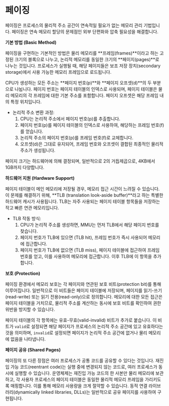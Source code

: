 # 페이징

페이징은 프로세스의 물리적 주소 공간이 연속적일 필요가 없는 메모리 관리 기법입니다. 페이징은 연속 메모리 할당의 문제점인 외부 단편화와 압축 필요성을 해결합니다.

**기본 방법 (Basic Method)**

페이징을 구현하는 기본적인 방법은 물리 메모리를 \*\*프레임(frames)\*\*이라고 하는 고정된 크기의 블록으로 나누고, 논리적 메모리를 동일한 크기의 \*\*페이지(pages)\*\*로 나누는 것입니다. 프로세스가 실행될 때, 해당 페이지들은 보조 저장 장치(secondary storage)에서 사용 가능한 메모리 프레임으로 로드됩니다.

CPU가 생성하는 모든 주소는 \*\*페이지 번호(p)\*\*와 \*\*페이지 오프셋(d)\*\*의 두 부분으로 나뉩니다. 페이지 번호는 페이지 테이블의 인덱스로 사용되며, 페이지 테이블은 물리 메모리의 각 프레임에 대한 기본 주소를 포함합니다. 페이지 오프셋은 해당 프레임 내의 특정 위치입니다.

* 논리적 주소 변환 과정:
  1. CPU는 논리적 주소에서 페이지 번호(p)를 추출합니다.
  2. 페이지 번호(p)를 페이지 테이블의 인덱스로 사용하여, 해당하는 프레임 번호(f)를 얻습니다.
  3. 논리적 주소의 페이지 번호(p)를 프레임 번호(f)로 교체합니다.
  4. 오프셋(d)은 그대로 유지되어, 프레임 번호와 오프셋이 결합된 최종적인 물리적 주소가 생성됩니다.

페이지 크기는 하드웨어에 의해 결정되며, 일반적으로 2의 거듭제곱으로, 4KB에서 1GB까지 다양합니다.

**하드웨어 지원 (Hardware Support)**

페이지 테이블이 메인 메모리에 저장될 경우, 메모리 접근 시간이 느려질 수 있습니다. 이 문제를 해결하기 위해, \*\*TLB (translation look-aside buffer)\*\*라고 하는 특별한 하드웨어 캐시가 사용됩니다. TLB는 자주 사용되는 페이지 테이블 항목들을 저장하는 작고 빠른 연관 메모리입니다.

* TLB 작동 방식:
  1. CPU가 논리적 주소를 생성하면, MMU는 먼저 TLB에서 해당 페이지 번호를 찾습니다.
  2. 페이지 번호가 TLB에 있으면 (TLB hit), 프레임 번호가 즉시 사용되어 메모리에 접근합니다.
  3. 페이지 번호가 TLB에 없으면 (TLB miss), 페이지 테이블에 접근하여 프레임 번호를 얻고, 이를 사용하여 메모리에 접근합니다. 이후 TLB에 이 항목을 추가합니다.

**보호 (Protection)**

페이징 환경에서 메모리 보호는 각 페이지와 연관된 보호 비트(protection bit)를 통해 이루어집니다. 일반적으로 이 비트들은 페이지 테이블에 저장되며, 페이지를 읽기-쓰기(read-write) 또는 읽기 전용(read-only)으로 정의합니다. 메모리에 대한 모든 접근은 페이지 테이블을 거치므로, 물리적 주소를 계산하는 동시에 보호 비트를 확인하여 권한 위반을 방지할 수 있습니다.

페이지 테이블의 각 항목에는 유효-무효(valid-invalid) 비트가 추가로 붙습니다. 이 비트가 `valid`로 설정되면 해당 페이지가 프로세스의 논리적 주소 공간에 있고 유효하다는 것을 의미하며, `invalid`로 설정되면 페이지가 논리적 주소 공간에 없거나 물리 메모리에 없음을 나타냅니다.

**페이지 공유 (Shared Pages)**

페이징의 또 다른 장점은 여러 프로세스가 공통 코드를 공유할 수 있다는 것입니다. 재진입 가능 코드(reentrant code)는 실행 중에 변경되지 않는 코드로, 여러 프로세스가 동시에 실행할 수 있습니다. 운영체제는 재진입 가능 코드의 한 사본만 물리 메모리에 보관하고, 각 사용자 프로세스의 페이지 테이블은 동일한 물리적 메모리 프레임을 가리키도록 매핑합니다. 이를 통해 메모리 사용량을 크게 절약할 수 있습니다. 동적 연결 라이브러리(dynamically linked libraries, DLLs)는 일반적으로 공유 페이지를 사용하여 구현됩니다.
